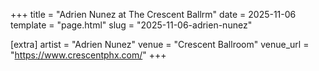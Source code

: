 +++
title = "Adrien Nunez at The Crescent Ballrm"
date = 2025-11-06
template = "page.html"
slug = "2025-11-06-adrien-nunez"

[extra]
artist = "Adrien Nunez"
venue = "Crescent Ballroom"
venue_url = "https://www.crescentphx.com/"
+++
